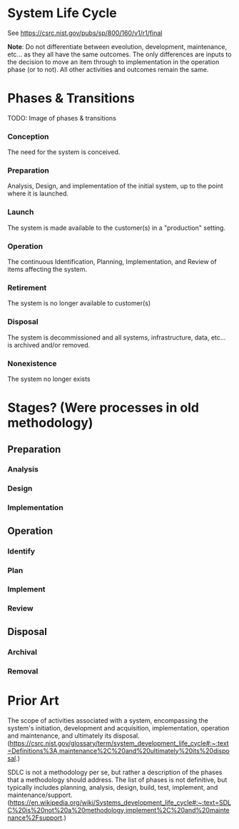 # System Life Cycle

See https://csrc.nist.gov/pubs/sp/800/160/v1/r1/final

**Note**: Do not differentiate between eveolution, development, maintenance, etc... as they all have the same outcomes. The only differences are inputs to the decision to move an item through to implementation in the operation phase (or to not). All other activities and outcomes remain the same.

# Phases & Transitions

TODO: Image of phases & transitions

### Conception
The need for the system is conceived.
### Preparation
Analysis, Design, and implementation of the initial system, up to the point where it is launched.
### Launch
The system is made available to the customer(s) in a "production" setting.
### Operation
The continuous Identification, Planning, Implementation, and Review of items affecting the system.
### Retirement
The system is no longer available to customer(s)
### Disposal
The system is decommissioned and all systems, infrastructure, data, etc... is archived and/or removed.
### Nonexistence
The system no longer exists

# Stages? (Were processes in old methodology)

## Preparation
### Analysis
### Design
### Implementation


## Operation
### Identify
### Plan
### Implement
### Review

## Disposal
### Archival
### Removal


# Prior Art

The scope of activities associated with a system, encompassing the system's initiation, development and acquisition, implementation, operation and maintenance, and ultimately its disposal. (https://csrc.nist.gov/glossary/term/system_development_life_cycle#:~:text=Definitions%3A,maintenance%2C%20and%20ultimately%20its%20disposal.)

SDLC is not a methodology per se, but rather a description of the phases that a methodology should address. The list of phases is not definitive, but typically includes planning, analysis, design, build, test, implement, and maintenance/support. (https://en.wikipedia.org/wiki/Systems_development_life_cycle#:~:text=SDLC%20is%20not%20a%20methodology,implement%2C%20and%20maintenance%2Fsupport.)